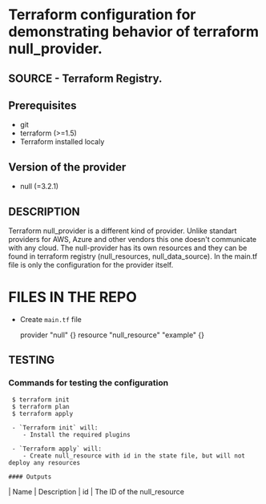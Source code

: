  # Terraform configuration for demonstrating behavior of terraform null_provider.

 ## SOURCE - Terraform Registry.
 
 ## Prerequisites

- git
- terraform (>=1.5)
- Terraform installed localy

 ## Version of the provider
 - null (=3.2.1) 


 ## DESCRIPTION

 Terraform null_provider is a different kind of provider. Unlike standart providers for AWS, Azure and other vendors this one doesn't communicate with any cloud. The null-provider 
 has its own resources and they can be found in terraform registry (null_resources, null_data_source). In the main.tf file is only the configuration for the provider itself. 

 # FILES IN THE REPO

  - Create `main.tf` file

    provider "null" {}
    resource "null_resource" "example" {}
    

 ## TESTING

   ### Commands for testing the configuration

     $ terraform init 
     $ terraform plan
     $ terraform apply

     - `Terraform init` will:
        - Install the required plugins

     - `Terraform apply` will:
        - Create null_resource with id in the state file, but will not deploy any resources 

    #### Outputs
    
   | Name  |	Description 
   | id | The ID of the null_resource

   
